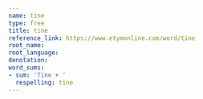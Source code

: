 ```yaml
---
name: tine
type: free
title: tine
reference_link: https://www.etymonline.com/word/tine
root_name: 
root_language: 
denotation: 
word_sums:
- sum: 'Tine + '
  respelling: tine
---
```

